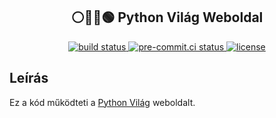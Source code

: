 ## <div align="center"> ⚪️🔵🔴🟢 Python Világ Weboldal</div>

<p align="center">
<a href="https://github.com/PythonVilag/pythonvilag-website/actions/workflows/main.yaml" target="_blank">
    <img src="https://github.com/PythonVilag/pythonvilag-website/actions/workflows/main.yaml/badge.svg" alt="build status">
</a>
<a href="https://results.pre-commit.ci/latest/github/PythonVilag/pythonvilag-website/main" target="_blank">
    <img src="https://results.pre-commit.ci/badge/github/PythonVilag/pythonvilag-website/main.svg" alt="pre-commit.ci status">
</a>
<a href="https://img.shields.io/github/license/PythonVilag/pythonvilag-website" target="_blank">
    <img src="https://img.shields.io/github/license/PythonVilag/pythonvilag-website" alt="license">
</a>
</p>


## Leírás
Ez a kód működteti a [Python Világ](https://pythonvilag.hu/) weboldalt.
